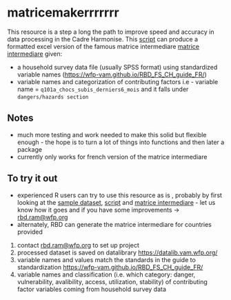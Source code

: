 # matricemakerrrrrrr

This resource is a step a long the path to improve speed and accuracy in data processing in the Cadre Harmonise.  This 
[script](https://github.com/WFP-VAM/matricemaker/blob/main/makematrice.R) can produce a formatted excel version of the famous matrice intermediare [matrice intermediare](https://github.com/WFP-VAM/matricemaker/blob/main/Matrice_intermediaire.xlsx) given:
- a household survey data file (usually SPSS format) using standardized variable names (https://wfp-vam.github.io/RBD_FS_CH_guide_FR/)  
- variable names and categorization of contributing factors i.e - variable name = `q101a_chocs_subis_derniers6_mois` and it falls under `dangers/hazards section`

## Notes

- much more testing and work needed to make this  solid but  flexible enough - the hope is to turn a lot of things into functions and then later a package
- currently only works for french version of the matrice intermediare

## To try it out

- experienced R users can try to use this resource as is , probably by first looking at the [sample dataset](https://github.com/WFP-VAM/matricemaker/blob/main/3_ProcessedData/exampledataFrancais_processed_plus.sav), [script](https://github.com/WFP-VAM/matricemaker/blob/main/makematrice.R) and [matrice intermediare](https://github.com/WFP-VAM/matricemaker/blob/main/Matrice_intermediaire.xlsx) - let us know how it goes and if you have some improvements -> rbd.ram@wfp.org 
- alternately, RBD can generate the matrice intermediare for countries provided
1. contact rbd.ram@wfp.org to set up project
2. processed dataset is saved on datalibrary https://datalib.vam.wfp.org/
3. variable names and values match the standards in the guide to standardization https://wfp-vam.github.io/RBD_FS_CH_guide_FR/
4. variable names and classification (i.e. which category: danger, vulnerability, avalibility, access, utilization, stability) of contributing factor variables coming from household survey data

